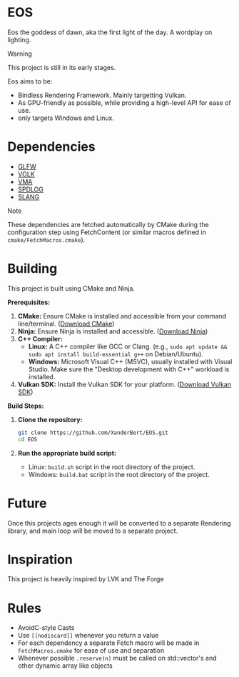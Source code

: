 # EOS
Eos the goddess of dawn, aka the first light of the day. A wordplay on lighting.

> [!WARNING] 
> This project is still in its early stages.

Eos aims to be:

- Bindless Rendering Framework. Mainly targetting Vulkan.
- As GPU-friendly as possible, while providing a high-level API for ease of use.
- only targets Windows and Linux.

# Dependencies
- [GLFW](https://github.com/glfw/glfw)
- [VOLK](https://github.com/zeux/volk)
- [VMA](https://github.com/GPUOpen-LibrariesAndSDKs/VulkanMemoryAllocator)
- [SPDLOG](https://github.com/gabime/spdlog)
- [SLANG](https://github.com/shader-slang/slang)

> [!NOTE] 
> These dependencies are fetched automatically by CMake during the configuration step using FetchContent (or similar macros defined in `cmake/FetchMacros.cmake`).

# Building
This project is built using CMake and Ninja.

**Prerequisites:**
1.  **CMake:** Ensure CMake is installed and accessible from your command line/terminal. ([Download CMake](https://cmake.org/download/))
2.  **Ninja:** Ensure Ninja is installed and accessible. ([Download Ninja](https://github.com/ninja-build/ninja/releases))
3.  **C++ Compiler:**
    * **Linux:** A C++ compiler like GCC or Clang. (e.g., `sudo apt update && sudo apt install build-essential g++` on Debian/Ubuntu).
    * **Windows:** Microsoft Visual C++ (MSVC), usually installed with Visual Studio. Make sure the "Desktop development with C++" workload is installed.
4.  **Vulkan SDK:** Install the Vulkan SDK for your platform. ([Download Vulkan SDK](https://vulkan.lunarg.com/sdk/home))

**Build Steps:**

1.  **Clone the repository:**
    ```bash
    git clone https://github.com/XanderBert/EOS.git
    cd EOS
    ```

2.  **Run the appropriate build script:**
    * Linux: `build.sh` script in the root directory of the project.
    * Windows: `build.bat` script in the root directory of the project.

# Future
Once this projects ages enough it will be converted to a separate Rendering library, and main loop will be moved to a separate project.


# Inspiration
This project is heavily inspired by LVK and The Forge


# Rules
- AvoidC-style Casts
- Use `[[nodiscard]]` whenever you return a value
- For each dependency a separate Fetch macro will be made in `FetchMacros.cmake` for ease of use and separation 
- Whenever possible `.reserve(n)` must be called on std::vector's and other dynamic array like objects
